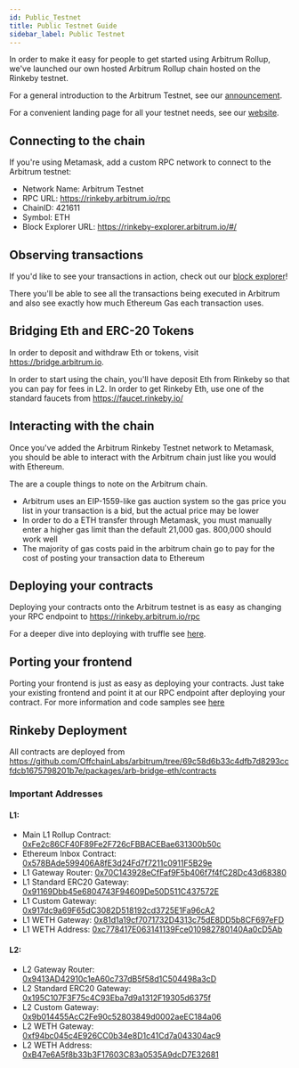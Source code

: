 ```yaml
---
id: Public_Testnet
title: Public Testnet Guide
sidebar_label: Public Testnet
---
```


In order to make it easy for people to get started using Arbitrum Rollup, we've launched our own hosted Arbitrum Rollup chain hosted on the Rinkeby testnet.

For a general introduction to the Arbitrum Testnet, see our [announcement](https://medium.com/offchainlabs/arbitrum-rollup-testnet-full-featured-and-open-to-all-da3255b562ea).

For a convenient landing page for all your testnet needs, see our [website](https://arbitrum.io/testnet/).

## Connecting to the chain

If you're using Metamask, add a custom RPC network to connect to the Arbitrum testnet:

- Network Name: Arbitrum Testnet
- RPC URL: https://rinkeby.arbitrum.io/rpc
- ChainID: 421611
- Symbol: ETH
- Block Explorer URL: https://rinkeby-explorer.arbitrum.io/#/

## Observing transactions

If you'd like to see your transactions in action, check out our [block explorer](https://rinkeby-explorer.arbitrum.io/#/)!

There you'll be able to see all the transactions being executed in Arbitrum and also see exactly how much Ethereum Gas each transaction uses.

## Bridging Eth and ERC-20 Tokens

In order to deposit and withdraw Eth or tokens, visit https://bridge.arbitrum.io.

In order to start using the chain, you'll have deposit Eth from Rinkeby so that you can pay for fees in L2. In order to get Rinkeby Eth, use one of the standard faucets from https://faucet.rinkeby.io/

## Interacting with the chain

Once you've added the Arbitrum Rinkeby Testnet network to Metamask, you should be able to interact with the Arbitrum chain just like you would with Ethereum.

The are a couple things to note on the Arbitrum chain.

- Arbitrum uses an EIP-1559-like gas auction system so the gas price you list in your transaction is a bid, but the actual price may be lower
- In order to do a ETH transfer through Metamask, you must manually enter a higher gas limit than the default 21,000 gas. 800,000 should work well
- The majority of gas costs paid in the arbitrum chain go to pay for the cost of posting your transaction data to Ethereum

## Deploying your contracts

Deploying your contracts onto the Arbitrum testnet is as easy as changing your RPC endpoint to https://rinkeby.arbitrum.io/rpc

For a deeper dive into deploying with truffle see [here](Contract_Deployment.md).

## Porting your frontend

Porting your frontend is just as easy as deploying your contracts. Just take your existing frontend and point it at our RPC endpoint after deploying your contract. For more information and code samples see [here](Frontend_Integration.md)

## Rinkeby Deployment

All contracts are deployed from https://github.com/OffchainLabs/arbitrum/tree/69c58d6b33c4dfb7d8293ccfdcb1675798201b7e/packages/arb-bridge-eth/contracts

### Important Addresses

#### L1:

- Main L1 Rollup Contract: [0xFe2c86CF40F89Fe2F726cFBBACEBae631300b50c](https://rinkeby.etherscan.io/address/0xFe2c86CF40F89Fe2F726cFBBACEBae631300b50c)
- Ethereum Inbox Contract: [0x578BAde599406A8fE3d24Fd7f7211c0911F5B29e](https://rinkeby.etherscan.io/address/0x578BAde599406A8fE3d24Fd7f7211c0911F5B29e)
- L1 Gateway Router: [0x70C143928eCfFaf9F5b406f7f4fC28Dc43d68380](https://rinkeby.etherscan.io/address/0x70C143928eCfFaf9F5b406f7f4fC28Dc43d68380)
- L1 Standard ERC20 Gateway: [0x91169Dbb45e6804743F94609De50D511C437572E](https://rinkeby.etherscan.io/address/0x91169Dbb45e6804743F94609De50D511C437572E)
- L1 Custom Gateway: [0x917dc9a69F65dC3082D518192cd3725E1Fa96cA2](https://rinkeby.etherscan.io/address/0x917dc9a69F65dC3082D518192cd3725E1Fa96cA2)
- L1 WETH Gateway: [0x81d1a19cf7071732D4313c75dE8DD5b8CF697eFD](https://rinkeby.etherscan.io/address/0x81d1a19cf7071732D4313c75dE8DD5b8CF697eFD)
- L1 WETH Address: [0xc778417E063141139Fce010982780140Aa0cD5Ab](https://rinkeby.etherscan.io/address/0xc778417E063141139Fce010982780140Aa0cD5Ab)

#### L2:

- L2 Gateway Router: [0x9413AD42910c1eA60c737dB5f58d1C504498a3cD](https://rinkeby-explorer.arbitrum.io/address/0x9413AD42910c1eA60c737dB5f58d1C504498a3cD)
- L2 Standard ERC20 Gateway: [0x195C107F3F75c4C93Eba7d9a1312F19305d6375f](https://rinkeby-explorer.arbitrum.io/address/0x195C107F3F75c4C93Eba7d9a1312F19305d6375f)
- L2 Custom Gateway: [0x9b014455AcC2Fe90c52803849d0002aeEC184a06](https://rinkeby-explorer.arbitrum.io/address/0x9b014455AcC2Fe90c52803849d0002aeEC184a06)
- L2 WETH Gateway: [0xf94bc045c4E926CC0b34e8D1c41Cd7a043304ac9](https://rinkeby-explorer.arbitrum.io/address/0xf94bc045c4E926CC0b34e8D1c41Cd7a043304ac9)
- L2 WETH Address: [0xB47e6A5f8b33b3F17603C83a0535A9dcD7E32681](https://rinkeby-explorer.arbitrum.io/address/0xB47e6A5f8b33b3F17603C83a0535A9dcD7E32681)

<!--
## Running your own node

We're running an aggregator and validator for our testnet, so you don't have to run any of your own infrastructure. However Arbitrum Rollup is totally decentralized, so if you'd like to run your own infrastructure you can avoid our servers entirely.

The very first step to start building with Arbitrum is [installing](Installation.md). After that you can initialize your local setup by running:

```bash
yarn prod:initialize  0x2e8aF9f74046D3E55202Fcfb893348316B142230 https://kovan.infura.io/v3/YOUR_INFURA_API_ID
```

Running the `prod:initialize` command will create a `arbitrum/rollups/ 0x3B493fD1731528531471Cd18ea2f29f1463D6514` folder with two subfolders, one configured for an aggregator, and the other a validator.

To deploy the validator and aggregator, run

```bash
yarn deploy:validators  0x2e8aF9f74046D3E55202Fcfb893348316B142230 --password=[password]
```

Upon deploying a validator, you'll be asked to deposit the staking requirement, 1 Kovan ETH.

The password argument is used to secure the validator keystore. On the first deployment you set the password to any value, and on later deployments you must resubmit the same password.

## Kovan Deployment

All contracts are deployed from https://github.com/OffchainLabs/arbitrum/tree/v0.7.2/packages/arb-bridge-eth/contracts

#### Important Addresses

- Main L1 Rollup Contract: [0x2e8aF9f74046D3E55202Fcfb893348316B142230](https://kovan.etherscan.io/address/0x2e8aF9f74046D3E55202Fcfb893348316B142230)
- Our Hosted Aggregator Address: [0xa300a724d86564615763c58f579248e0d7d08d36](https://kovan.etherscan.io/address/0xa300a724d86564615763c58f579248e0d7d08d36)
- Our Hosted Validator Address: [0xa300bb7096beb6ca8142bdc7dfa7123726131ef8](https://kovan.etherscan.io/address/0xa300bb7096beb6ca8142bdc7dfa7123726131ef8)

#### Rollup Contracts

- [ArbFactory](https://github.com/OffchainLabs/arbitrum/blob/v0.7.2/packages/arb-bridge-eth/contracts/rollup/ArbFactory.sol) - [0x1818CA53Ed3dCf11c5992865388BC37E1e9DD312](https://kovan.etherscan.io/address/0x1818CA53Ed3dCf11c5992865388BC37E1e9DD312)
- [ArbRollup](https://github.com/OffchainLabs/arbitrum/blob/v0.7.2/packages/arb-bridge-eth/contracts/rollup/ArbRollup.sol) - [0x731E9FA93b3b9Fa26f1308544c7651a9D5813Fbc](https://kovan.etherscan.io/address/0x731E9FA93b3b9Fa26f1308544c7651a9D5813Fbc) (Template contract)

#### Inbox Contract

- [GlobalInbox](https://github.com/OffchainLabs/arbitrum/blob/v0.7.2/packages/arb-bridge-eth/contracts/inbox/GlobalInbox.sol) - [0xE681857DEfE8b454244e701BA63EfAa078d7eA85](https://kovan.etherscan.io/address/0xE681857DEfE8b454244e701BA63EfAa078d7eA85)

#### Fraud Proofs Contracts

- [ChallengeFactory](https://github.com/OffchainLabs/arbitrum/blob/v0.7.2/packages/arb-bridge-eth/contracts/challenge/ChallengeFactory.sol) - [0x7064443c714996fbF3e783d5347C528E2E1Ad877](https://kovan.etherscan.io/address/0x7064443c714996fbF3e783d5347C528E2E1Ad877)
- [InboxTopChallenge](https://github.com/OffchainLabs/arbitrum/blob/v0.7.2/packages/arb-bridge-eth/contracts/challenge/InboxTopChallenge.sol) - [0x2C3927aCC3AB8051BAd86B80b9d2D9A1dE5999BD](https://kovan.etherscan.io/address/0x2C3927aCC3AB8051BAd86B80b9d2D9A1dE5999BD) (Template contract)
- [ExecutionChallenge](https://github.com/OffchainLabs/arbitrum/blob/v0.7.2/packages/arb-bridge-eth/contracts/challenge/ExecutionChallenge.sol) - [0x356e19929FCb4973c131d558300E3E353cb8e1C9](https://kovan.etherscan.io/address/0x356e19929FCb4973c131d558300E3E353cb8e1C9) (Template contract)
- [OneStepProof](https://github.com/OffchainLabs/arbitrum/blob/v0.7.2/packages/arb-bridge-eth/contracts/arch/OneStepProof.sol) - [0x082D26eeAa348A7C02291cd1948c66a79fc80aAD](https://kovan.etherscan.io/address/0x082D26eeAa348A7C02291cd1948c66a79fc80aAD)

-->
